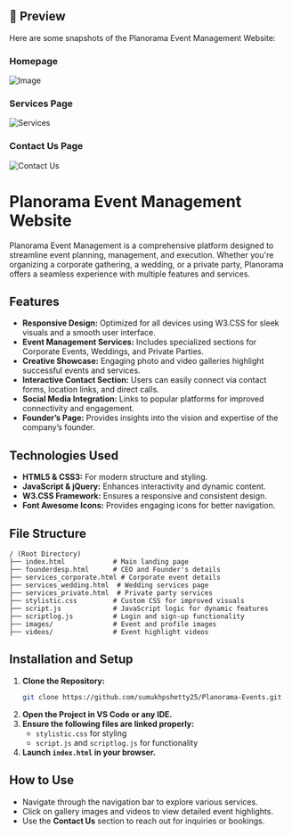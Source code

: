 ## 🚀 Preview
Here are some snapshots of the Planorama Event Management Website:

### Homepage
![Image](https://github.com/user-attachments/assets/fc7500b8-f425-4f88-acd1-bc4f0ad4f43b)

### Services Page
![Services](assets/services.png)

### Contact Us Page
![Contact Us](assets/contact.png)

# Planorama Event Management Website

Planorama Event Management is a comprehensive platform designed to streamline event planning, management, and execution. Whether you're organizing a corporate gathering, a wedding, or a private party, Planorama offers a seamless experience with multiple features and services.

## Features
- **Responsive Design:** Optimized for all devices using W3.CSS for sleek visuals and a smooth user interface.
- **Event Management Services:** Includes specialized sections for Corporate Events, Weddings, and Private Parties.
- **Creative Showcase:** Engaging photo and video galleries highlight successful events and services.
- **Interactive Contact Section:** Users can easily connect via contact forms, location links, and direct calls.
- **Social Media Integration:** Links to popular platforms for improved connectivity and engagement.
- **Founder’s Page:** Provides insights into the vision and expertise of the company’s founder.

## Technologies Used
- **HTML5 & CSS3:** For modern structure and styling.
- **JavaScript & jQuery:** Enhances interactivity and dynamic content.
- **W3.CSS Framework:** Ensures a responsive and consistent design.
- **Font Awesome Icons:** Provides engaging icons for better navigation.

## File Structure
```
/ (Root Directory)
├── index.html            # Main landing page
├── founderdesp.html      # CEO and Founder's details
├── services_corporate.html # Corporate event details
├── services_wedding.html  # Wedding services page
├── services_private.html  # Private party services
├── stylistic.css         # Custom CSS for improved visuals
├── script.js             # JavaScript logic for dynamic features
├── scriptlog.js          # Login and sign-up functionality
├── images/               # Event and profile images
├── videos/               # Event highlight videos
```

## Installation and Setup
1. **Clone the Repository:**
   ```bash
   git clone https://github.com/sumukhpshetty25/Planorama-Events.git
   ```
2. **Open the Project in VS Code or any IDE.**
3. **Ensure the following files are linked properly:**
   - `stylistic.css` for styling
   - `script.js` and `scriptlog.js` for functionality
4. **Launch `index.html` in your browser.**

## How to Use
- Navigate through the navigation bar to explore various services.
- Click on gallery images and videos to view detailed event highlights.
- Use the **Contact Us** section to reach out for inquiries or bookings.

